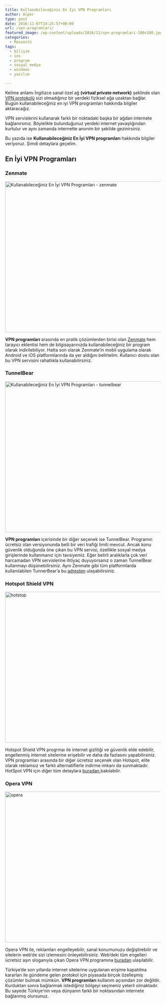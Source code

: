 ```yaml
---
title: Kullanabileceğiniz En İyi VPN Programları
author: Alper
type: post
date: 2016-11-07T14:25:57+00:00
url: /vpn-programlari/
featured_image: /wp-content/uploads/2016/11/vpn-programlari-100x100.jpg
categories:
  - Masaüstü
tags:
  - bilişim
  - ios
  - program
  - sosyal medya
  - windows
  - yazılım

---
```

Kelime anlamı İngilizce sanal özel ağ **(virtual private network)** şeklinde olan [VPN protokolü][1] sizi olmadığınız bir yerdeki fiziksel ağa uzaktan bağlar. Bugün kullanabileceğiniz en iyi VPN programları hakkında bilgiler aktaracağız.

VPN servislerini kullanarak farklı bir noktadaki başka bir ağdan internete bağlanırsınız. Böylelikle bulunduğunuz yerdeki internet yavaşlığından kurtulur ve aynı zamanda internette anonim bir şekilde gezinirsiniz.

Bu yazıda ise **Kullanabileceğiniz En İyi VPN programları** hakkında bilgiler veriyoruz. Şimdi detaylara geçelim.

## En İyi VPN Programları

### **Zenmate**

[<img class="alignnone wp-image-17303 size-full" title="Kullanabileceğiniz En İyi VPN Programları - zenmate" src="https://www.murekkep.org/wp-content/uploads/2016/11/zenmate.jpg" alt="Kullanabileceğiniz En İyi VPN Programları - zenmate" width="880" height="487" srcset="https://www.murekkep.org/wp-content/uploads/2016/11/zenmate.jpg 880w, https://www.murekkep.org/wp-content/uploads/2016/11/zenmate-768x425.jpg 768w, https://www.murekkep.org/wp-content/uploads/2016/11/zenmate-400x221.jpg 400w, https://www.murekkep.org/wp-content/uploads/2016/11/zenmate-50x28.jpg 50w, https://www.murekkep.org/wp-content/uploads/2016/11/zenmate-125x69.jpg 125w, https://www.murekkep.org/wp-content/uploads/2016/11/zenmate-300x166.jpg 300w" sizes="(max-width: 880px) 100vw, 880px" />][2]

**VPN programları** arasında en pratik çözümlerden birisi olan <a href="https://zenmate.com" target="_blank">Zenmate</a> hem tarayıcı eklentisi hem de bilgisayarınızda kullanabileceğiniz bir program olarak indirilebiliyor. Hatta son olarak Zenmate&#8217;in mobil uygulama olarak Android ve iOS platformlarında da yer aldığını belirtelim. Kullanıcı dostu olan bu VPN servisini rahatlıkla kullanabilirsiniz.

### TunnelBear

[<img class="alignnone wp-image-17304 size-full" title="Kullanabileceğiniz En İyi VPN Programları - tunnelbear" src="https://www.murekkep.org/wp-content/uploads/2016/11/tunnelbear.jpg" alt="Kullanabileceğiniz En İyi VPN Programları - tunnelbear" width="880" height="487" srcset="https://www.murekkep.org/wp-content/uploads/2016/11/tunnelbear.jpg 880w, https://www.murekkep.org/wp-content/uploads/2016/11/tunnelbear-768x425.jpg 768w, https://www.murekkep.org/wp-content/uploads/2016/11/tunnelbear-400x221.jpg 400w, https://www.murekkep.org/wp-content/uploads/2016/11/tunnelbear-50x28.jpg 50w, https://www.murekkep.org/wp-content/uploads/2016/11/tunnelbear-125x69.jpg 125w, https://www.murekkep.org/wp-content/uploads/2016/11/tunnelbear-300x166.jpg 300w" sizes="(max-width: 880px) 100vw, 880px" />][3]

**VPN programları** içerisinde bir diğer seçenek ise TunnelBear. Programın ücretsiz olan versiyonunda belli bir veri trafiği limiti mevcut. Ancak konu güvenlik olduğunda öne çıkan bu VPN servisi, özellikle sosyal medya girişlerinde kullanmanız için tavsiyemiz. Eğer belirli aralıklarla çok veri harcamadan VPN servislerine ihtiyaç duyuyorsanız o zaman TunnelBear kullanmayı düşünebilirsiniz. Aynı Zenmate gibi tüm platformlarda kullanılabilen TunnerBear&#8217;a bu <a href="https://www.tunnelbear.com" target="_blank">adresten</a> ulaşabilirsiniz.

### Hotspot Shield VPN

[<img class="alignnone size-full wp-image-17306" src="https://www.murekkep.org/wp-content/uploads/2016/11/hotstop.jpg" alt="hotstop" width="880" height="487" srcset="https://www.murekkep.org/wp-content/uploads/2016/11/hotstop.jpg 880w, https://www.murekkep.org/wp-content/uploads/2016/11/hotstop-768x425.jpg 768w, https://www.murekkep.org/wp-content/uploads/2016/11/hotstop-400x221.jpg 400w, https://www.murekkep.org/wp-content/uploads/2016/11/hotstop-50x28.jpg 50w, https://www.murekkep.org/wp-content/uploads/2016/11/hotstop-125x69.jpg 125w, https://www.murekkep.org/wp-content/uploads/2016/11/hotstop-300x166.jpg 300w" sizes="(max-width: 880px) 100vw, 880px" />][4]

Hotspot Shield VPN progrmaı ile internet gizliliği ve güvenlik elde edebilir, engellenmiş internet sitelerine erişebilir ve daha da fazlasını yapabilirsiniz. VPN programları arasında bir diğer ücretsiz seçenek olan Hotspot, elite olarak reklamsız ve farklı alternatiflerle indirme imkanı da sunmaktadır. HotSpot VPN için diğer tüm detaylara <a href="https://www.hotspotshield.com/tr/" target="_blank">buradan </a>bakılabilir.

### Opera VPN

[<img class="alignnone size-full wp-image-17305" src="https://www.murekkep.org/wp-content/uploads/2016/11/opera.jpg" alt="opera" width="880" height="487" srcset="https://www.murekkep.org/wp-content/uploads/2016/11/opera.jpg 880w, https://www.murekkep.org/wp-content/uploads/2016/11/opera-768x425.jpg 768w, https://www.murekkep.org/wp-content/uploads/2016/11/opera-400x221.jpg 400w, https://www.murekkep.org/wp-content/uploads/2016/11/opera-50x28.jpg 50w, https://www.murekkep.org/wp-content/uploads/2016/11/opera-125x69.jpg 125w, https://www.murekkep.org/wp-content/uploads/2016/11/opera-300x166.jpg 300w" sizes="(max-width: 880px) 100vw, 880px" />][5]

Opera VPN ile, reklamları engelleyebilir, sanal konumunuzu değiştirebilir ve sitelerin web&#8217;de sizi izlemesini önleyebilirsiniz. Web&#8217;deki tüm engelleri ücretsiz aşın sloganıyla çıkan Opera VPN programına <a href="https://www.opera.com/tr/apps/vpn" target="_blank">buradan</a> ulaşılabilir.

Türkiye’de son yıllarda internet sitelerine uygulanan erişime kapatılma kararları ile gündeme gelen protokol için piyasada birçok özelleşmiş çözümler bulmak mümkün. **VPN programları** kullanım açısından zor değildir. Kurduktan sonra bağlanmak istediğiniz bölgeyi seçmeniz yeterli olmaktadır. Bu sayede Türkiye’nin veya dünyanın farklı bir noktasından internete bağlanmış olursunuz.

 [1]: https://www.murekkep.org/vpn-nedir/
 [2]: https://www.murekkep.org/wp-content/uploads/2016/11/zenmate.jpg
 [3]: https://www.murekkep.org/wp-content/uploads/2016/11/tunnelbear.jpg
 [4]: https://www.murekkep.org/wp-content/uploads/2016/11/hotstop.jpg
 [5]: https://www.murekkep.org/wp-content/uploads/2016/11/opera.jpg